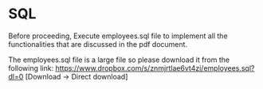 # SQL

Before proceeding,
Execute employees.sql file to implement all the
functionalities that are discussed in the pdf document.

The employees.sql file is a large file so please download it from the following link:
https://www.dropbox.com/s/znmjrtlae6vt4zi/employees.sql?dl=0
[Download -> Direct download]
